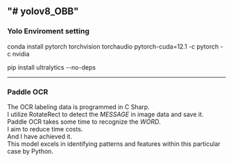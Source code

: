 "# yolov8_OBB" 
---

### Yolo Enviroment setting
conda install pytorch torchvision torchaudio pytorch-cuda=12.1 -c pytorch -c nvidia  

pip install ultralytics --no-deps  


---
### Paddle OCR  
The OCR labeling data is programmed in C Sharp.  
I utilize RotateRect to detect the *MESSAGE* in image data and save it.  
Paddle OCR takes some time to recognize the *WORD*.  
I aim to reduce time costs.  
And I have achieved it.  
This model excels in identifying patterns and features within this particular case by Python.  
